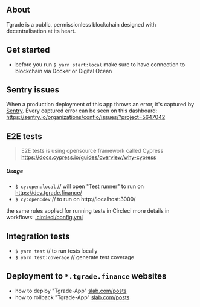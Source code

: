 ## About
Tgrade is a public, permissionless blockchain designed with decentralisation at its heart.

## Get started
- before you run `$ yarn start:local` make sure to have connection to blockchain via Docker or Digital Ocean

## Sentry issues

When a production deployment of this app throws an error, it's captured by [Sentry](https://sentry.io/welcome/). Every captured error can be seen on this dashboard: https://sentry.io/organizations/confio/issues/?project=5647042

## E2E tests
> E2E tests is using opensource framework called Cypress https://docs.cypress.io/guides/overview/why-cypress

##### Usage
- `$ cy:open:local` // will open "Test runner" to run on https://dev.tgrade.finance/
- `$ cy:open:dev` // to run on http://localhost:3000/

the same rules applied for running tests in Circleci more details in workflows:
[.circleci/config.yml](.circleci/config.yml)

## Integration tests
- `$ yarn test` // to run tests locally
- `$ yarn test:coverage` // generate test coverage

## Deployment to `*.tgrade.finance` websites
- how to deploy "Tgrade-App" [slab.com/posts](https://confio.slab.com/posts/how-to-deploy-tgrade-app-lc40xuws)
- how to rollback "Tgrade-App" [slab.com/posts](https://confio.slab.com/posts/how-to-rollback-tgrade-app-release-c1xr3zeb)
